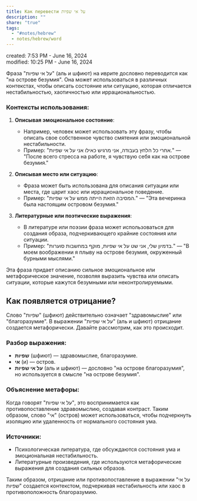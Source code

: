 ```yaml
---  
title: Как перевести על אי שפיות  
description: ""  
share: "true"  
tags:  
  - "#notes/hebrew"  
  - notes/hebrew/word  
---  
```

created: 7:53 PM - June 16, 2024  
modified: 10:25 PM - June 16, 2024  
  
  
Фраза "על אי שפיות" (аль и шфиют) на иврите дословно переводится как "на острове безумия". Она может использоваться в различных контекстах, чтобы описать состояние или ситуацию, которая отличается нестабильностью, хаотичностью или иррациональностью.   
  
### Контексты использования:  
  
1. **Описывая эмоциональное состояние**:  
   - Например, человек может использовать эту фразу, чтобы описать свое собственное чувство смятения или эмоциональной нестабильности.  
   - Пример: "אחרי כל הלחץ בעבודה, אני מרגיש כאילו אני על אי שפיות." — "После всего стресса на работе, я чувствую себя как на острове безумия."  
  
2. **Описывая место или ситуацию**:  
   - Фраза может быть использована для описания ситуации или места, где царит хаос или иррациональное поведение.  
   - Пример: "המסיבה הזאת הייתה ממש על אי שפיות." — "Эта вечеринка была настоящим островом безумия."  
  
3. **Литературные или поэтические выражения**:  
   - В литературе или поэзии фраза может использоваться для создания образа, подчеркивающего крайние состояния или ситуации.  
   - Пример: "בדמיון שלי, אני שט על אי שפיות, מוקף במחשבות סוערות." — "В моем воображении я плыву на острове безумия, окруженный бурными мыслями."  
  
Эта фраза придает описанию сильное эмоциональное или метафорическое значение, позволяя выразить чувства или описать ситуации, которые кажутся безумными или неконтролируемыми.  
  
  
  
##  Как появляется отрицание?  
  
Слово "שפיות" (шфиют) действительно означает "здравомыслие" или "благоразумие". В выражении "על אי שפיות" (аль и шфиют) отрицание создается метафорически. Давайте рассмотрим, как это происходит.  
  
### Разбор выражения:  
- **שפיות** (шфиют) — здравомыслие, благоразумие.  
- **אי** (и) — остров.  
- **על אי שפיות** (аль и шфиют) — дословно "на острове благоразумия", но используется в смысле "на острове безумия".  
  
### Объяснение метафоры:  
  
Когда говорят "על אי שפיות", это воспринимается как противопоставление здравомыслию, создавая контраст. Таким образом, слово "אי" (остров) может использоваться, чтобы подчеркнуть изоляцию или удаленность от нормального состояния ума.  
### Источники:  
- Психологическая литература, где обсуждаются состояния ума и эмоциональная нестабильность.  
- Литературные произведения, где используются метафорические выражения для создания сильных образов.  
  
Таким образом, отрицание или противопоставление в выражении "על אי שפיות" создается контекстом, подчеркивая нестабильность или хаос в противоположность благоразумию.  
